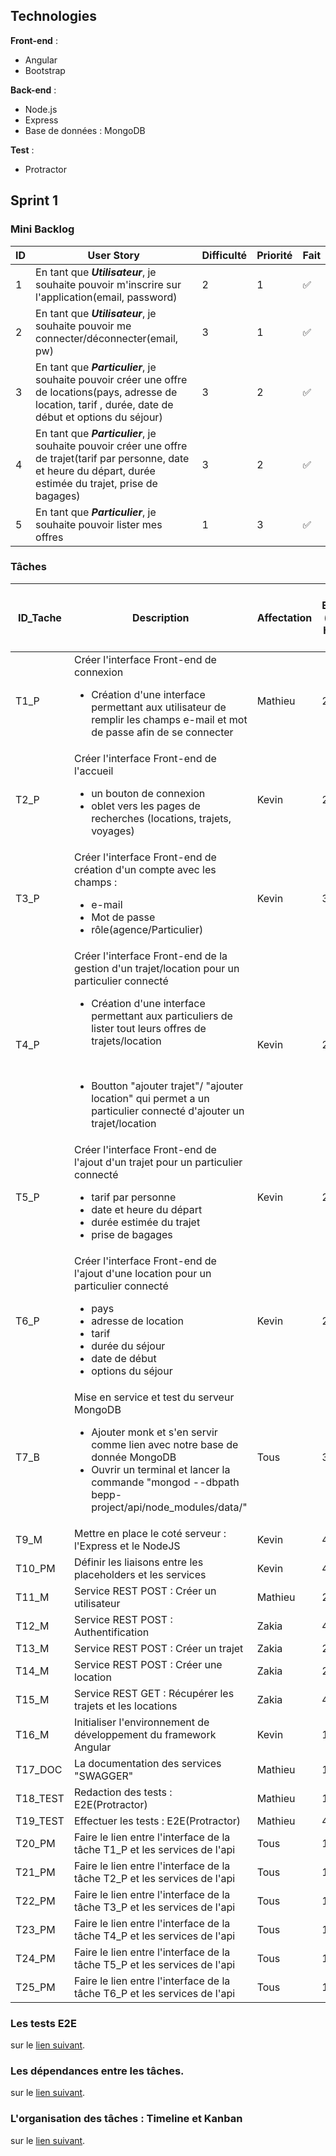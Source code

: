 ## Technologies
**Front-end** :
<ul>
<li>Angular</li> 
    <li>Bootstrap</li>
</ul>

**Back-end** :
<ul>
<li>Node.js</li> 
<li>Express</li>
<li>Base de données : MongoDB</li> 
</ul>

**Test** :
<ul>
<li>Protractor</li> 
</ul>

## Sprint 1

### Mini Backlog

| ID | User Story | Difficulté | Priorité | Fait |
| --- | --- | --- | --- | --- |
| 1 | En tant que ***Utilisateur***, je souhaite pouvoir m'inscrire sur l'application(email, password) | 2 | 1 | :white_check_mark:
| 2 | En tant que ***Utilisateur***, je souhaite pouvoir me connecter/déconnecter(email, pw) | 3 | 1 | :white_check_mark: 
| 3 | En tant que ***Particulier***, je souhaite pouvoir créer une offre de locations(pays, adresse de location, tarif , durée, date de début et options du séjour) | 3 | 2 | :white_check_mark: 
| 4 | En tant que ***Particulier***, je souhaite pouvoir créer une offre de trajet(tarif par personne, date et heure du départ, durée estimée du trajet, prise de bagages) | 3 | 2 | :white_check_mark: 
| 5 | En tant que ***Particulier***, je souhaite pouvoir lister mes offres| 1 | 3 | :white_check_mark: 

### Tâches

| ID_Tache | Description | Affectation | Durée Estimée ( heure homme ) | US Associés | Etat |
| --- | --- | --- | --- | --- | --- |
| T1_P | Créer l'interface Front-end de connexion<br><ul><li>Création d'une interface permettant aux utilisateur de remplir les champs e-mail et mot de passe afin de se connecter</li></ul> | Mathieu | 2 | 1 | :white_check_mark:
| T2_P | Créer l'interface Front-end de l'accueil<br><ul><li>un bouton de connexion</li><li>oblet vers les pages de recherches (locations, trajets, voyages)</li></ul> | Kevin | 2 | 1 | :white_check_mark:
| T3_P | Créer l'interface Front-end de création d'un compte avec les champs : <br><ul><li>e-mail</li><li>Mot de passe</li><li>rôle(agence/Particulier)</li></ul> | Kevin | 3 | 1 | :white_check_mark:
| T4_P | Créer l'interface Front-end de la gestion d'un trajet/location pour un particulier connecté<br><ul><li>Création d'une interface permettant aux particuliers de lister tout leurs offres de trajets/location </li></ul> <br><ul><li> Boutton "ajouter trajet"/ "ajouter location" qui permet a un particulier connecté d'ajouter un trajet/location </li></ul> | Kevin | 2 | 1 | :white_check_mark: 
| T5_P | Créer l'interface Front-end de l'ajout d'un trajet pour un particulier connecté<br><ul><li>tarif par personne</li><li> date et heure du départ</li><li> durée estimée du trajet</li><li>prise de bagages</li></ul> | Kevin | 2 | 1 | :white_check_mark: 
| T6_P | Créer l'interface Front-end de l'ajout d'une location pour un particulier connecté<br><ul><li>pays</li><li> adresse de location</li><li> tarif</li><li> durée du séjour</li><li>date de début</li><li>options du séjour</li></ul> | Kevin | 2 | 1 | :white_check_mark: 
| T7_B | Mise en service et test du serveur MongoDB<br><ul><li>Ajouter monk et s'en servir comme lien avec notre base de donnée MongoDB</li><li>Ouvrir un terminal et lancer la commande "mongod --dbpath bepp-project/api/node_modules/data/"</li></ul>| Tous | 3 | 1 et 2 | :white_check_mark:
| T9_M | Mettre en place le coté serveur : l'Express et le NodeJS | Kevin | 4 | ∅ | :white_check_mark:
| T10_PM | Définir les liaisons entre les placeholders et les services | Kevin | 4 | ∅ | :white_check_mark:
| T11_M | Service REST POST  : Créer un utilisateur| Mathieu | 2 | 1 | :white_check_mark:
| T12_M | Service REST POST  : Authentification | Zakia | 4 | 2 | :white_check_mark:
| T13_M | Service REST POST  : Créer un trajet| Zakia | 2 | 4 | :white_check_mark:
| T14_M | Service REST POST  : Créer une location| Zakia | 2 | 3 | :white_check_mark:
| T15_M | Service REST GET  : Récupérer les trajets et les locations| Zakia | 4 | 5 | :white_check_mark:
| T16_M | Initialiser l'environnement de développement du framework Angular | Kevin | 1/2 | ∅ | :white_check_mark:
| T17_DOC | La documentation des services "SWAGGER" | Mathieu | 1/2 | ∅ | :white_check_mark:
| T18_TEST | Redaction des tests : E2E(Protractor)| Mathieu | 1 | 1 et 2 | :x:
| T19_TEST | Effectuer les tests : E2E(Protractor)| Mathieu | 4 | 1 et 2 | :x:
| T20_PM | Faire le lien entre l'interface de la tâche T1_P et les services de l'api | Tous | 1 | 2 | :white_check_mark:
| T21_PM | Faire le lien entre l'interface de la tâche T2_P et les services de l'api | Tous | 1 | 1 | :white_check_mark:
| T22_PM | Faire le lien entre l'interface de la tâche T3_P et les services de l'api | Tous | 1 | 2 | :white_check_mark:
| T23_PM | Faire le lien entre l'interface de la tâche T4_P et les services de l'api | Tous | 1 | 1 | :white_check_mark:
| T24_PM | Faire le lien entre l'interface de la tâche T5_P et les services de l'api | Tous | 1 | 2 | :white_check_mark:
| T25_PM | Faire le lien entre l'interface de la tâche T6_P et les services de l'api | Tous | 1 | 1 | :white_check_mark:


### Les tests E2E

sur le [lien suivant](sprint1/tests.md).

### Les dépendances entre les tâches.

sur le [lien suivant](sprint1/dependance.md).

### L'organisation des tâches : Timeline et Kanban

sur le [lien suivant](sprint1/organisation.md).
